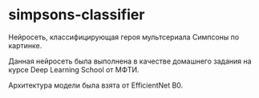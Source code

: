 # simpsons-classifier
Нейросеть, классифицирующая героя мультсериала Симпсоны по картинке.

Данная нейросеть была выполнена в качестве домашнего задания на курсе Deep Learning School от МФТИ.

Архитектура модели была взята от EfficientNet B0.
